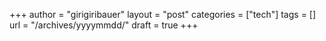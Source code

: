 +++
author     = "girigiribauer"
layout     = "post"
categories = ["tech"]
tags       = []
url = "/archives/yyyymmdd/"
draft = true
+++
